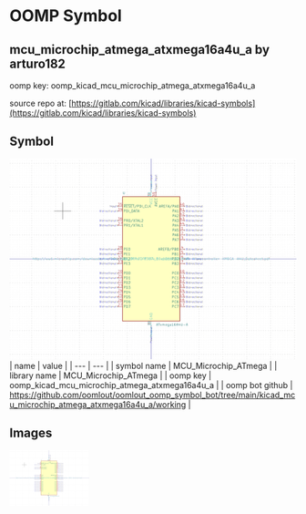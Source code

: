 # OOMP Symbol  
## mcu_microchip_atmega_atxmega16a4u_a  by arturo182  
  
oomp key: oomp_kicad_mcu_microchip_atmega_atxmega16a4u_a  
  
source repo at: [https://gitlab.com/kicad/libraries/kicad-symbols](https://gitlab.com/kicad/libraries/kicad-symbols)  
## Symbol  
  
[![working.png](working_600.png)](working.png)  
| name | value | 
| --- | --- | 
| symbol name | MCU_Microchip_ATmega | 
| library name | MCU_Microchip_ATmega | 
| oomp key | oomp_kicad_mcu_microchip_atmega_atxmega16a4u_a | 
| oomp bot github | https://github.com/oomlout/oomlout_oomp_symbol_bot/tree/main/kicad_mcu_microchip_atmega_atxmega16a4u_a/working | 
## Images  
  
[![working.png](working_140.png)](working.png)  
